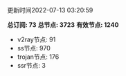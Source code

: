 更新时间2022-07-13 03:20:59

**总订阅: 73**
**总节点: 3723**
**有效节点: 1240**
- v2ray节点: 91
- ss节点: 970
- trojan节点: 176
- ssr节点: 3
